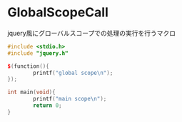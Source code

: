 GlobalScopeCall
===============

jquery風にグローバルスコープでの処理の実行を行うマクロ
  
```cpp
#include <stdio.h>
#include "jquery.h"

$(function(){
        printf("global scope\n");
});

int main(void){
        printf("main scope\n");
        return 0;
}
```
